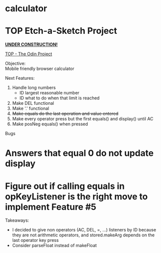 # calculator

<h1>TOP Etch-a-Sketch Project</h1>

**[UNDER CONSTRUCTION!](https://el-pea.github.io/calculator/)**

[TOP - The Odin Project](https://www.theodinproject.com/faq)

Objective:</br>
Mobile friendly browser calculator

Next Features:</br>
1. Handle long numbers
    * ID largest reasonable number
    * ID what to do when that limit is reached
2. Make DEL functional
3. Make '.' functional
4. ~~Make equals do the last operation and value entered~~
5. Make every operator press but the first equals() and display() until AC
6. Make posNeg equals() when pressed

Bugs</br>
# Answers that equal 0 do not update display
# Figure out if calling equals in opKeyListener is the right move to implement Feature #5

Takeaways:</br>
* I decided to give non operators (AC, DEL, =, ...) listeners by ID because they are not arithmetic operators, and stored.makeArg depends on the last operator key press
* Consider parseFloat instead of makeFloat
